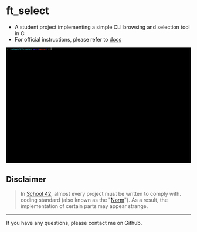 # ft_select

* A student project implementing a simple CLI browsing and selection tool in C
* For official instructions, please refer to [docs](docs/subjects/ft_select.en.pdf)

![](docs/ft_select.gif)

## Disclaimer
> In [School 42](https://en.wikipedia.org/wiki/42_(school)), almost every project must be written to comply with. coding standard (also known as the "[Norm](./docs/subjects/norme.en.pdf)"). As a result, the implementation of certain parts may appear strange.

---
If you have any questions, please contact me on Github.

